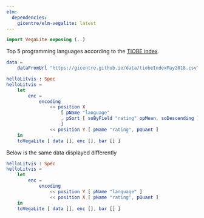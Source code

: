 ```yaml
---
elm:
  dependencies:
    gicentre/elm-vegalite: latest
---
```


```elm {l=hidden}
import VegaLite exposing (..)
```

Top 5 programming languages according to the [TIOBE index](https://www.tiobe.com/tiobe-index).

```elm {l=hidden}
data =
    dataFromUrl "https://gicentre.github.io/data/tiobeIndexMay2018.csv"
```

```elm {v l siding}
helloLitvis : Spec
helloLitvis =
    let
        enc =
            encoding
                << position X
                    [ pName "language"
                    , pSort [ soByField "rating" opMean, soDescending ]
                    ]
                << position Y [ pName "rating", pQuant ]
    in
    toVegaLite [ data [], enc [], bar [] ]
```

Below is the same data displayed differently

```elm {v siding}
helloLitvis : Spec
helloLitvis =
    let
        enc =
            encoding
                << position Y [ pName "language" ]
                << position X [ pName "rating", pQuant ]
    in
    toVegaLite [ data [], enc [], bar [] ]
```
